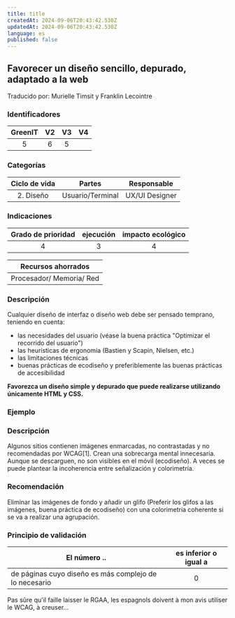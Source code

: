 ```yaml
---
title: title
createdAt: 2024-09-06T20:43:42.530Z
updatedAt: 2024-09-06T20:43:42.530Z
language: es
published: false
---
```

## Favorecer un diseño sencillo, depurado, adaptado a la web
Traducido por: Murielle Timsit y Franklin Lecointre

### Identificadores

| GreenIT |  V2  |  V3  |  V4  |
|:-------:|:----:|:----:|:----:|
| 5   | 6 | 5  |  |

### Categorías

| Ciclo de vida | Partes | Responsable  |
|:---------:|:----:|:----:|
| 2. Diseño | Usuario/Terminal | UX/UI Designer |

### Indicaciones

| Grado de prioridad | ejecución | impacto ecológico   |
|:-------------------:|:-------------------------:|:---------------------:|
| 4 | 3 | 4 |

|Recursos ahorrados |
|:----------------------------------------------------------:|
| Procesador/ Memoria/ Red   |

### Descripción

Cualquier diseño de interfaz o diseño web debe ser pensado temprano, teniendo en cuenta:
- las necesidades del usuario (véase la buena práctica "Optimizar el recorrido del usuario")
- las heurísticas de ergonomía (Bastien y Scapin, Nielsen, etc.)
- las limitaciones técnicas
- buenas prácticas de ecodiseño y preferiblemente las buenas prácticas de accesibilidad

**Favorezca un diseño simple y depurado que puede realizarse utilizando únicamente
HTML y CSS.**

### Ejemplo

### Descripción
Algunos sitios contienen imágenes enmarcadas, no contrastadas y no recomendadas por WCAG[1]. Crean una sobrecarga mental innecesaria.
 Aunque se descarguen, no son visibles en el móvil (ecodiseño). A veces se puede plantear la incoherencia entre señalización y colorimetría.

### Recomendación
Eliminar las imágenes de fondo y añadir un glifo (Preferir los glifos a las imágenes, buena práctica de ecodiseño) con una colorimetría coherente si se va a realizar una agrupación.

### Principio de validación

| El número ..   | es inferior o igual a   |  
|-------------------|:-------------------------:|
|	de páginas cuyo diseño es más complejo de lo necesario  | 0 |


Pas sûre qu'il faille laisser le RGAA, les espagnols doivent à mon avis utiliser le WCAG, à creuser...
